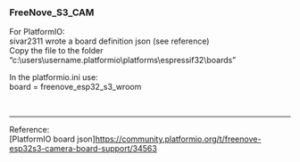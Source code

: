 ### FreeNove_S3_CAM


For PlatformIO: <br>
  sivar2311 wrote a board definition json (see reference) <br>
  Copy the file to the folder “c:\users\username\.platformio\platforms\espressif32\boards” <br>

  In the platformio.ini use: <br>
  board = freenove_esp32_s3_wroom <br>

<br>

-----
Reference:<br>
[PlatformIO board json]https://community.platformio.org/t/freenove-esp32s3-camera-board-support/34563 <br>
